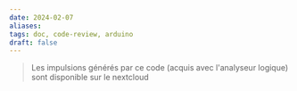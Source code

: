 ```yaml
---
date: 2024-02-07
aliases: 
tags: doc, code-review, arduino
draft: false
---
```


> Les impulsions générés par ce code (acquis avec l'analyseur logique) sont disponible sur le nextcloud